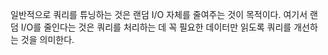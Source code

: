 일반적으로 쿼리를 튜닝하는 것은 랜덤 I/O 자체를 줄여주는 것이 목적이다. 여기서 랜덤 I/O를 줄인다는 것은 쿼리를 처리하는 데 꼭 필요한 데이터만 읽도록 쿼리를 개선하는 것을 의미한다.